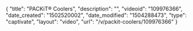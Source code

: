 {
    "title": "PACKiT&reg; Coolers",
    "description": "",
    "videoid": "109976366",
    "date_created": "1502520002",
    "date_modified": "1504288473",
    "type": "captivate",
    "layout": "video",
    "url": "\/v\/packit-coolers\/109976366"
}